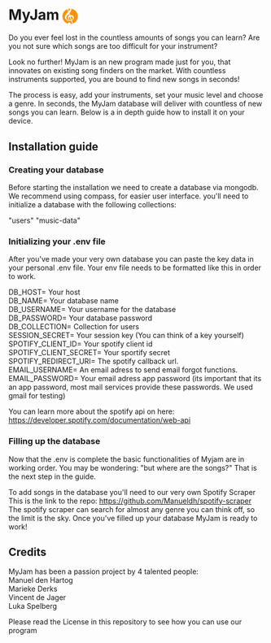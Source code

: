 # MyJam <img src="static/Images/myjam.svg" alt="MyJam Logo" width="30" height="30" style="vertical-align: middle;">

Do you ever feel lost in the countless amounts of songs you can learn? Are you not sure which songs are too difficult for your instrument? 

Look no further! MyJam is an new program made just for you, that innovates on existing song finders on the market. With countless instruments supported, you are bound to find new songs in seconds! 

The process is easy, add your instruments, set your music level and choose a genre. In seconds, the MyJam database will deliver with countless of new songs you can learn. Below is a in depth guide how to install it on your device. 

## Installation guide 

### Creating your database

Before starting the installation we need to create a database via mongodb. We recommend using compass, for easier user interface. you'll need to initialize a database with the following collections:

"users"
"music-data"

### Initializing your .env file

After you've made your very own database you can paste the key data in your personal .env file. Your env file needs to be formatted like this in order to work.

DB_HOST= Your host \
DB_NAME= Your database name \
DB_USERNAME= Your username for the database \
DB_PASSWORD= Your database password \
DB_COLLECTION= Collection for users \
SESSION_SECRET= Your session key (You can think of a key yourself) \
SPOTIFY_CLIENT_ID= Your spotify client id \
SPOTIFY_CLIENT_SECRET= Your sportify secret \
SPOTIFY_REDIRECT_URI= The spotify callback url. \
EMAIL_USERNAME= An email adress to send email forgot functions. \
EMAIL_PASSWORD= Your email adress app password (its important that its an app password, most mail services provide these passwords. We used gmail for testing) 

You can learn more about the spotify api on here: https://developer.spotify.com/documentation/web-api 

### Filling up the database 

Now that the .env is complete the basic functionalities of Myjam are in working order. You may be wondering: "but where are the songs?" That is the next step in the guide.

To add songs in the database you'll need to our very own Spotify Scraper <br> This is the link to the repo: https://github.com/Manueldh/spotify-scraper 
The spotify scraper can search for almost any genre you can think off, so the limit is the sky. Once you've filled up your database MyJam is ready to work!

## Credits
MyJam has been a passion project by 4 talented people: <br>
Manuel den Hartog <br>
Marieke Derks <br>
Vincent de Jager <br>
Luka Spelberg <br>

Please read the License in this repository to see how you can use our program
